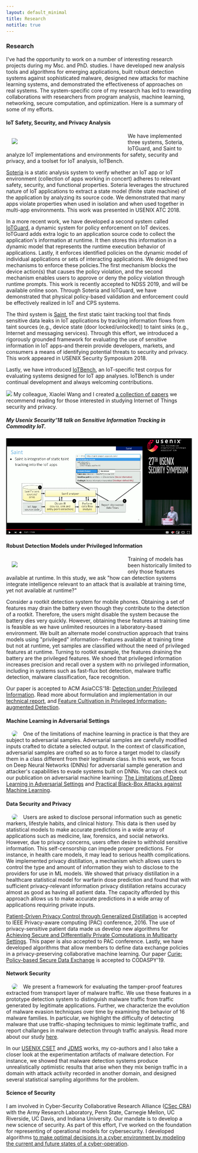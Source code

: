 ```yaml
---
layout: default_minimal
title: Research
notitle: true
---
```


### Research 
I've had the opportunity to work on a number of interesting research projects during my Msc. and PhD. studies. I have developed new analysis tools and algorithms for emerging applications, built robust detection systems against sophisticated malware, designed new attacks for machine learning systems, and demonstrated the effectiveness of approaches on real systems. The system-specific core of my research has led to rewarding collaborations with researchers from program analysis, machine learning, networking, secure computation, and optimization. Here is a summary of some of my efforts. 

####  IoT Safety, Security, and Privacy Analysis


<img align="left" src="{{ site.base }}/img/IoTResearch/IoTResearch.png" hspace="15" vspace="15" width="300"> We have implemented three systems, Soteria, IoTGuard, and Saint to analyze IoT implementations and environments for safety, security and privacy, and a toolset for IoT analysis, IoTBench.

[Soteria](https://www.usenix.org/system/files/conference/atc18/atc18-celik.pdf) is a static analysis system to verify whether an IoT app or IoT environment (collection of apps working in concert) adheres to relevant safety, security, and functional properties. Soteria leverages the structured nature of IoT applications to extract a state model (finite state machine) of the application by analyzing its source code. We demonstrated that many apps violate properties when used in isolation and when used together in multi-app environments. This work was presented in USENIX ATC 2018. 

In a more recent work, we have developed a second system called [IoTGuard](https://beerkay.github.io/), a dynamic system for policy enforcement on IoT devices. IoTGuard adds extra logic to an application source code to collect the application's information at runtime. It then stores this information in a dynamic model that represents the runtime execution behavior of applications. Lastly, it enforces identified policies on the dynamic model of individual applications or sets of interacting applications. We designed two mechanisms to enforce these policies.The first mechanism blocks the device action(s) that causes the policy violation, and the second mechanism enables users to approve or deny the policy violation through runtime prompts. This work is recently accepted to NDSS 2019, and will be available online soon. Through Soteria and IoTGuard, we have demonstrated that physical policy-based validation and enforcement could be effectively realized in IoT and CPS systems.

The third system is [Saint](https://www.usenix.org/system/files/conference/usenixsecurity18/sec18-celik.pdf), the first static taint tracking tool that finds sensitive data leaks in IoT applications by tracking information flows from taint sources (e.g., device state (door locked/unlocked)) to taint sinks (e.g., Internet and messaging services). Through this effort, we introduced a rigorously grounded framework for evaluating the use of sensitive information in IoT apps–and therein provide developers, markets, and consumers a means of identifying potential threats to security and privacy. This work appeared in USENIX Security Symposium 2018. 

Lastly, we have introduced [IoTBench](https://github.com/IoTBench/test-suite), an IoT-specific test corpus for evaluating systems designed for IoT app analyses. IoTBench is under continual development and always welcoming contributions.

<img src="https://raw.github.com/secure-software-engineering/DroidBench/develop/new.gif"/> My colleague, Xiaolei Wang and I created [a collection of papers](https://github.com/Beerkay/IoTResearch/blob/master/README.md) we recommend reading for those interested in studying Internet of Things security and privacy. 


##### My Usenix Security'18 talk on Sensitive Information Tracking in Commodity IoT.

[![Sensitive Information Tracking in Commodity IoT](/img/IoTResearch/saintTalk.png)](https://www.youtube.com/watch?v=ggsoDoOBdTo "Sensitive Information Tracking in Commodity IoT")

#### Robust Detection Models under Privileged Information
<img align="left" src="{{ site.base }}/img/privileged/privilegedTraining.png" hspace="15" vspace="15" width="300">  Training of models has been historically limited to only those features available at runtime. In this study, we ask "how can detection systems integrate intelligence relevant to an attack that is available at training time, yet not available at runtime?" 

Consider a rootkit detection system for mobile phones. Obtaining a set of features may drain the battery even though they contribute to the detection of a rootkit. Therefore, the users might disable the system because the battery dies very quickly. However, obtaining these features at training time is feasible as we have unlimited resources in a laboratory-based environment. We built an alternate model construction approach that trains models using "privileged" information--features available at training time but not at runtime, yet samples are classified without the need of privileged features at runtime. Turning to rootkit example, the features draining the battery are the privileged features.  We shoed that privileged information
increases precision and recall over a system with no privileged information, including in systems such as fast-flux bot detection, malware traffic detection,  malware classification, face recognition.

Our paper is accepted to ACM AsiaCCS'18: [Detection under Privileged Information](https://arxiv.org/pdf/1603.09638v4.pdf). Read more about formulation and implementation in our [technical report](http://www.cse.psu.edu/~zbc102/files/svm_plus_technical_report_15.pdf), and [Feature Cultivation in Privileged Information-augmented Detection](https://beerkay.github.io/papers/Celik17_CODASPY_IWSPA.pdf). 


#### Machine Learning in Adversarial Settings
<img align="left" src="{{ site.base }}/img/adversarial/dnn-sm.png" style="border-radius: 15px" hspace="15"> One of the limitations of machine learning in practice is that they are subject to adversarial samples. Adversarial samples are carefully modified inputs crafted to dictate a selected output. In the context of classification, adversarial samples are crafted so as to force a target model to classify them in a class different from their legitimate class. In this work, we focus on Deep Neural Networks (DNNs) for adversarial sample generation and attacker's capabilities to evade systems built on DNNs. You can check out our publication on adversarial machine learning: [The Limitations of Deep Learning in Adversarial Settings](https://arxiv.org/pdf/1511.07528.pdf) and [Practical Black-Box Attacks against Machine Learning](https://arxiv.org/pdf/1602.02697.pdf).


#### Data Security and Privacy
<img align="left" src="{{ site.base }}/img/patient-privacy/problem.png" style="border-radius: 15px" hspace="15"> Users are asked to disclose personal information such as genetic markers, lifestyle habits, and clinical history. This data is then used by statistical models to make accurate predictions in a wide array of applications such as medicine, law, forensics, and social networks. However, due to privacy concerns, users often desire to withhold sensitive information. This self-censorship can impede proper predictions. For instance, in health care models, it may lead to serious health complications. We implemented privacy distillation, a mechanism which allows users to control the type and amount of information they wish to disclose to the providers for use in ML models. We showed that privacy distillation in a healthcare statistical model for warfarin dose prediction and found that with sufficient privacy-relevant information privacy distillation retains accuracy almost as good as having all patient data. The capacity afforded by this approach allows us to make accurate predictions in a wide array of applications requiring private inputs.

[Patient-Driven Privacy Control through Generalized Distillation](https://arxiv.org/pdf/1611.08648v1.pdf) is accepted to IEEE Privacy-aware computing (PAC) conference, 2016. The use of privacy-sensitive patient data made us develop new algorithms for [Achieving Secure and Differentially Private Computations in Multiparty Settings](https://arxiv.org/pdf/1702.08342.pdf). This paper is also accepted to PAC conference. Lastly, we have developed algorithms that allow members to define data exchange policies in a privacy-preserving collaborative machine learning. Our paper [Curie: Policy-based Secure Data Exchange](https://arxiv.org/pdf/1702.08342.pdf) is accepted to CODASPY'19.


#### Network Security
<img align="left" src="{{ site.base }}/img/malware/malware-pca2.png" style="border-radius: 15px" hspace="15"> We present a framework for evaluating the tamper-proof features extracted from transport layer of malware traffic. We use these features in a prototype detection system to distinguish malware traffic from traffic generated by legitimate applications. Further, we characterize the evolution of malware evasion techniques over time by examining the behavior of 16 malware families. In particular, we highlight the difficulty of detecting malware that use traffic-shaping techniques to mimic legitimate traffic, and report challanges in malware detection through traffic analysis. Read more about our study [here](https://beerkay.github.io/papers/Celik15_Milcom.pdf).

In our [USENIX CSET](https://beerkay.github.io/papers/Celik11_CSET.pdf) and [JDMS](https://beerkay.github.io/papers/Celik17_JDMS.pdf) works, my co-authors and I also take a closer look at the experimentation artifacts of malware detection. For instance, we showed that malware detection systems produce unrealistically optimistic results that arise when they mix benign traffic in a domain with attack activity recorded in another domain, and designed several statistical sampling algorithms for the problem.

#### Science of Security
I am involved in Cyber-Security Collaborative Research Alliance ([CSec CRA](http://cra.psu.edu/)) with the Army Research Laboratory, Penn State, Carnegie Mellon, UC Riverside, UC Davis, and Indiana University. Our mandate is to develop a new science of security. As part of this effort, I've worked on the foundation for representing of operational models for cybersecurity. I developed algorithms [to make optimal decisions in a cyber environment by modeling the current and future states of a cyber-operation](http://wwwusers.di.uniroma1.it/~novella/myhome/Home_Page_di_Novella_Bartolini/milcom_2016.pdf).

<!---
Malware Traffic Detection and Malware Experimentation Design
-->
